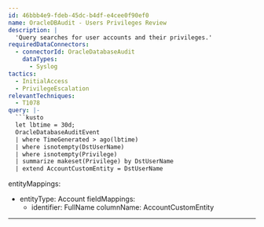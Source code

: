 ```yaml
---
id: 46bbb4e9-fdeb-45dc-b4df-e4cee0f90ef0
name: OracleDBAudit - Users Privileges Review
description: |
  'Query searches for user accounts and their privileges.'
requiredDataConnectors:
  - connectorId: OracleDatabaseAudit
    dataTypes:
      - Syslog
tactics:
  - InitialAccess
  - PrivilegeEscalation
relevantTechniques:
  - T1078
query: |-
  ```kusto
  let lbtime = 30d;
  OracleDatabaseAuditEvent
  | where TimeGenerated > ago(lbtime)
  | where isnotempty(DstUserName)
  | where isnotempty(Privilege)
  | summarize makeset(Privilege) by DstUserName
  | extend AccountCustomEntity = DstUserName
  ```
entityMappings:
  - entityType: Account
    fieldMappings:
      - identifier: FullName
        columnName: AccountCustomEntity
---
```


